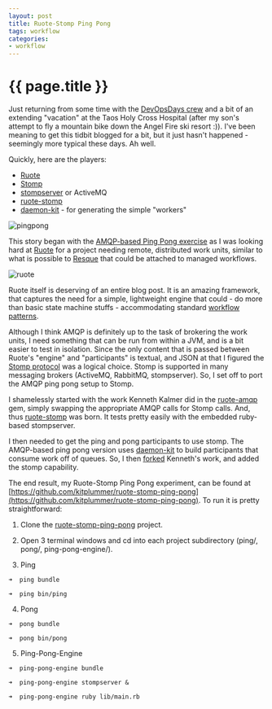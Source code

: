 ```yaml
---
layout: post
title: Ruote-Stomp Ping Pong
tags: workflow
categories:
- workflow
---
```


# {{ page.title }}

Just returning from some time with the [DevOpsDays crew](http://devopsdays.org/events/2011-mountainview/) and a bit of an extending "vacation" at the Taos Holy Cross Hospital (after my son's attempt to fly a mountain bike down the Angel Fire ski resort :)).  I've been meaning to get this tidbit blogged for a bit, but it just hasn't happened - seemingly more typical these days.  Ah well.

Quickly, here are the players:

* [Ruote](http://ruote.rubyforge.org)
* [Stomp](https://github.com/kellyp/stomp)
* [stompserver](http://stompserver.rubyforge.org/) or ActiveMQ
* [ruote-stomp](https://github.com/maestrodev/ruote-stomp)
* [daemon-kit](https://github.com/kennethkalmer/daemon-kit) - for generating the simple "workers"

![pingpong](http://www.orangejuiceblog.com/wp-content/uploads/2010/12/world-championship-ping-pong.jpg)

This story began with the [AMQP-based Ping Pong exercise](http://simplic.it/blog/an-investigiation-into-ruote-and-amqp) as I was looking hard at [Ruote](http://ruote.rubyforge.org) for a project needing remote, distributed work units, similar to what is possible to [Resque](https://github.com/defunkt/resque) that could be attached to managed workflows.  

![ruote](http://ruote.rubyforge.org/images/ruote.png)

Ruote itself is deserving of an entire blog post.  It is an amazing framework, that captures the need for a simple, lightweight engine that could - do more than basic state machine stuffs - accommodating standard [workflow patterns](http://ruote.rubyforge.org/patterns.html).
  
Although I think AMQP is definitely up to the task of brokering the work units, I need something that can be run from within a JVM, and is a bit easier to test in isolation.  Since the only content that is passed between Ruote's "engine" and "participants" is textual, and JSON at that I figured the [Stomp protocol](http://stomp.codehaus.org) was a logical choice.  Stomp is supported in many messaging brokers (ActiveMQ, RabbitMQ, stompserver).  So, I set off to port the AMQP ping pong setup to Stomp.

I shamelessly started with the work Kenneth Kalmer did in the [ruote-amqp](https://github.com/kennethkalmer/ruote-amqp) gem, simply swapping the appropriate AMQP calls for Stomp calls.  And, thus [ruote-stomp](https://github.com/maestrodev/ruote-stomp) was born.  It tests pretty easily with the embedded ruby-based stompserver.

I then needed to get the ping and pong participants to use stomp.  The AMQP-based ping pong version uses [daemon-kit](https://github.com/kennethkalmer/daemon-kit) to build participants that consume work off of queues.  So, I then [forked](https://github.com/kitplummer/daemon-kit) Kenneth's work, and added the stomp capability.

The end result, my Ruote-Stomp Ping Pong experiment, can be found at [https://github.com/kitplummer/ruote-stomp-ping-pong](https://github.com/kitplummer/ruote-stomp-ping-pong).  To run it is pretty straightforward:

1. Clone the [ruote-stomp-ping-pong](https://github.com/kitplummer/ruote-stomp-ping-pong) project.

2. Open 3 terminal windows and cd into each project subdirectory (ping/, pong/,
ping-pong-engine/).

3. Ping

```
➜  ping bundle
```

```
➜  ping bin/ping
```

4. Pong

```
➜  pong bundle
```

```
➜  pong bin/pong
```

5. Ping-Pong-Engine

```
➜  ping-pong-engine bundle
```

```
➜  ping-pong-engine stompserver &
```

```
➜  ping-pong-engine ruby lib/main.rb
```

